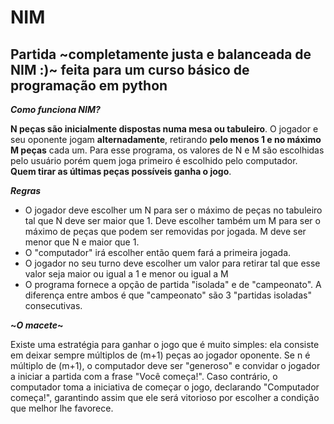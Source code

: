 # NIM
## Partida ~completamente justa e balanceada de NIM :)~ feita para um curso básico de programação em python

***Como funciona NIM?***

**N peças são inicialmente dispostas numa mesa ou tabuleiro**. O jogador e seu oponente jogam  **alternadamente**, retirando **pelo menos 1 e no máximo M peças** cada um. Para esse programa, os valores de N e M são escolhidas pelo usuário porém quem joga primeiro é escolhido pelo computador. **Quem tirar as últimas peças possíveis ganha o jogo**.

***Regras***

- O jogador deve escolher um N para ser o máximo de peças no tabuleiro tal que N deve ser maior que 1. Deve escolher também um M para ser o máximo de peças que podem ser removidas por jogada. M deve ser menor que N e maior que 1.
- O "computador" irá escolher então quem fará a primeira jogada.
- O jogador no seu turno deve escolher um valor para retirar tal que esse valor seja maior ou igual a 1 e menor ou igual a M
- O programa fornece a opção de partida "isolada" e de "campeonato". A diferença entre ambos é que "campeonato" são 3 "partidas isoladas" consecutivas.

**~*O macete*~**

Existe uma estratégia para ganhar o jogo que é muito simples: ela consiste em deixar sempre múltiplos de (m+1) peças ao jogador oponente. Se n é múltiplo de (m+1), o computador deve ser "generoso" e convidar o jogador a iniciar a partida com a frase "Você começa!". Caso contrário, o computador toma a iniciativa de começar o jogo, declarando "Computador começa!", garantindo assim que ele será vitorioso por escolher a condição que melhor lhe favorece. 
